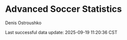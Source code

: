 # Advanced Soccer Statistics
Denis Ostroushko

<!-- gfm -->

Last successful data update: 2025-09-19 11:20:36 CST
